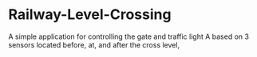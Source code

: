 # Railway-Level-Crossing
A simple application for controlling the gate and traffic light A based on 3 sensors located before, at, and after the cross level,
